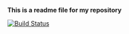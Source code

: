 **This is a readme file for my repository**

[![Build Status](https://travis-ci.org/DanielKlas/sem.svg?branch=master)](https://travis-ci.org/DanielKlas/sem)